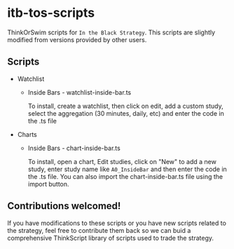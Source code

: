 # itb-tos-scripts
ThinkOrSwim scripts for `In the Black Strategy`. This scripts are slightly modified from versions provided by other users. 

## Scripts

- Watchlist

  * Inside Bars - watchlist-inside-bar.ts
  
    To install, create a watchlist, then click on edit, add a custom study, select the aggregation (30 minutes, daily, etc) and enter the code in the .ts file


- Charts

  * Inside Bars - chart-inside-bar.ts
  
    To install, open a chart, Edit studies, click on "New" to add a new study, enter study name like `A0_InsideBar` and then enter the code in the .ts file. You can also import the chart-inside-bar.ts file using the import button.

## Contributions welcomed!

If you have modifications to these scripts or you have new scripts related to the strategy, feel free to contribute them back so we can buid a comprehensive ThinkScript library of scripts used to trade the strategy.
